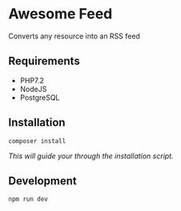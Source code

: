 # Awesome Feed

Converts any resource into an RSS feed

## Requirements

- PHP7.2
- NodeJS
- PostgreSQL

## Installation

    composer install
    
*This will guide your through the installation script.*

## Development

    npm run dev

